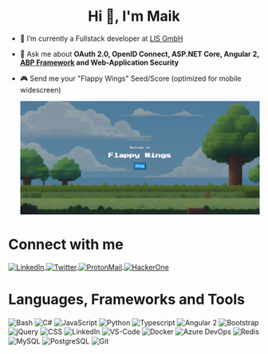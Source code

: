 <h1 align="center" dir="auto">
  Hi 👋, I'm Maik
</h1>

- 🔭 I’m currently a Fullstack developer at [LIS GmbH](https://lis-gmbh.com/)
- 💬 Ask me about **OAuth 2.0, OpenID Connect, ASP.NET Core, Angular 2, [ABP Framework](https://github.com/abpframework/abp) and Web-Application Security**
- 🎮 Send me your "Flappy Wings" Seed/Score (optimized for mobile widescreen)
  
  <a href="https://sectex.github.io/flappy-wings/"><img src="./flappy-wings.png"/></a>

<h1 dir="auto">
  Connect with me
</h1>

<p float="left">
  <a href="https://de.linkedin.com/in/maik-stegemann-62b6a8226">
    <img align="center" src="https://raw.githubusercontent.com/bablubambal/All_logo_and_pictures/main/social%20icons/linkedin.svg" alt="LinkedIn" height="30" width="40"/>
  </a>
  
  <a href="[https://de.linkedin.com/in/maik-stegemann-62b6a8226](https://twitter.com/sectex_)">
    <img align="center" src="https://raw.githubusercontent.com/bablubambal/All_logo_and_pictures/main/social%20icons/twitter.svg" alt="Twitter" height="30" width="40"/>
  </a>
  
  <a href="mailto:maik-stegemann@protonmail.com">
    <img align="center" src="https://raw.githubusercontent.com/bablubambal/All_logo_and_pictures/main/social%20icons/protonmail.svg" alt="ProtonMail" height="30" width="40"/>
  </a>
  
  <a href="[https://de.linkedin.com/in/maik-stegemann-62b6a8226](https://hackerone.com/sectex)">
    <img align="center" src="https://raw.githubusercontent.com/bablubambal/All_logo_and_pictures/main/social%20icons/hackerone.svg" alt="HackerOne" height="30" width="40"/>
  </a>
</p>

<h1 dir="auto">
  Languages, Frameworks and Tools
</h1>

<p float="left">
  <img align="center" src="https://raw.githubusercontent.com/bablubambal/All_logo_and_pictures/main/programming%20languages/bash.svg" alt="Bash" height="30" width="40"/>
  <img align="center" src="https://raw.githubusercontent.com/bablubambal/All_logo_and_pictures/main/programming%20languages/c%23.svg" alt="C#" height="30" width="40"/>
  <img align="center" src="https://raw.githubusercontent.com/bablubambal/All_logo_and_pictures/main/programming%20languages/javascript.svg" alt="JavaScript" height="30" width="40"/>
  <img align="center" src="https://raw.githubusercontent.com/bablubambal/All_logo_and_pictures/main/programming%20languages/python.svg" alt="Python" height="30" width="40"/>
  <img align="center" src="https://raw.githubusercontent.com/bablubambal/All_logo_and_pictures/main/programming%20languages/typescript.svg" alt="Typescript" height="30" width="40"/>
  
  <img align="center" src="https://raw.githubusercontent.com/bablubambal/All_logo_and_pictures/main/frameworks/angular.svg" alt="Angular 2" height="30" width="40"/>
  <img align="center" src="https://raw.githubusercontent.com/bablubambal/All_logo_and_pictures/main/frameworks/boostrap.svg" alt="Bootstrap" height="30" width="40"/>
  <img align="center" src="https://raw.githubusercontent.com/bablubambal/All_logo_and_pictures/main/frameworks/jquery.svg" alt="jQuery" height="30" width="40"/>
  <img align="center" src="https://raw.githubusercontent.com/bablubambal/All_logo_and_pictures/main/others/css.svg" alt="CSS" height="30" width="40"/>
  <img align="center" src="https://raw.githubusercontent.com/bablubambal/All_logo_and_pictures/main/others/html.svg" alt="LinkedIn" height="30" width="40"/>
  
  <img align="center" src="https://raw.githubusercontent.com/bablubambal/All_logo_and_pictures/main/text%20editors/vscode.svg" alt="VS-Code" height="30" width="40"/>
  <img align="center" src="https://raw.githubusercontent.com/bablubambal/All_logo_and_pictures/main/cloud/docker.svg" alt="Docker" height="30" width="40"/>
  <img align="center" src="https://raw.githubusercontent.com/bablubambal/All_logo_and_pictures/main/cloud/azure.svg" alt="Azure DevOps" height="30" width="40"/>
  <img align="center" src="https://raw.githubusercontent.com/bablubambal/All_logo_and_pictures/main/databases/redis.svg" alt="Redis" height="30" width="40"/>
  <img align="center" src="https://raw.githubusercontent.com/bablubambal/All_logo_and_pictures/main/databases/mysql.svg" alt="MySQL" height="30" width="40"/>
  <img align="center" src="https://raw.githubusercontent.com/bablubambal/All_logo_and_pictures/main/databases/postgresql.svg" alt="PostgreSQL" height="30" width="40"/>
  <img align="center" src="https://raw.githubusercontent.com/bablubambal/All_logo_and_pictures/main/others/git.svg" alt="Git" height="30" width="40"/>
</p>
